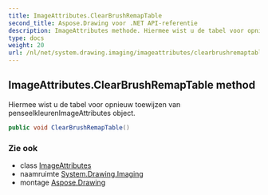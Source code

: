 ```yaml
---
title: ImageAttributes.ClearBrushRemapTable
second_title: Aspose.Drawing voor .NET API-referentie
description: ImageAttributes methode. Hiermee wist u de tabel voor opnieuw toewijzen van penseelkleurenImageAttributes object.
type: docs
weight: 20
url: /nl/net/system.drawing.imaging/imageattributes/clearbrushremaptable/
---
```

## ImageAttributes.ClearBrushRemapTable method

Hiermee wist u de tabel voor opnieuw toewijzen van penseelkleurenImageAttributes object.

```csharp
public void ClearBrushRemapTable()
```

### Zie ook

* class [ImageAttributes](../)
* naamruimte [System.Drawing.Imaging](../../imageattributes/)
* montage [Aspose.Drawing](../../../)


